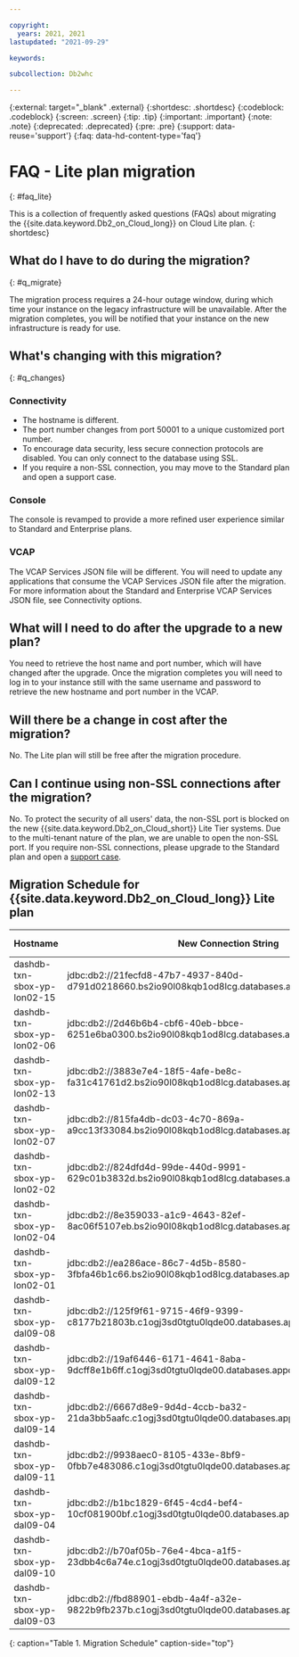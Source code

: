 ```yaml
---

copyright:
  years: 2021, 2021
lastupdated: "2021-09-29"

keywords: 

subcollection: Db2whc

---
```


<!-- Attribute definitions --> 
{:external: target="_blank" .external}
{:shortdesc: .shortdesc}
{:codeblock: .codeblock}
{:screen: .screen}
{:tip: .tip}
{:important: .important}
{:note: .note}
{:deprecated: .deprecated}
{:pre: .pre}
{:support: data-reuse='support'}
{:faq: data-hd-content-type='faq'}

# FAQ - Lite plan migration

{: #faq_lite}

This is a collection of frequently asked questions (FAQs) about migrating the {{site.data.keyword.Db2_on_Cloud_long}} on Cloud Lite plan.
{: shortdesc}

## What do I have to do during the migration?
{: #q_migrate}

The migration process requires a 24-hour outage window, during which time your instance on the legacy infrastructure will be unavailable. After the migration completes, you will be notified that your instance on the new infrastructure is ready for use.

## What's changing with this migration?
{: #q_changes}

### Connectivity

- The hostname is different.
- The port number changes from port 50001 to a unique customized port number.
- To encourage data security, less secure connection protocols are disabled. You can only connect to the database using SSL.
- If you require a non-SSL connection, you may move to the Standard plan and open a support case.

### Console

The console is revamped to provide a more refined user experience similar to Standard and Enterprise plans.

### VCAP

The VCAP Services JSON file will be different. You will need to update any applications that consume the VCAP Services JSON file after the migration. For more information about the Standard and Enterprise VCAP Services JSON file, see Connectivity options.

## What will I need to do after the upgrade to a new plan?

You need to retrieve the host name and port number, which will have changed after the upgrade. Once the migration completes you will need to log in to your instance still with the same username and password to retrieve the new hostname and port number in the VCAP.

## Will there be a change in cost after the migration?

No. The Lite plan will still be free after the migration procedure.

## Can I continue using non-SSL connections after the migration?

No. To protect the security of all users' data, the non-SSL port is blocked on the new {{site.data.keyword.Db2_on_Cloud_short}} Lite Tier systems. Due to the multi-tenant nature of the plan, we are unable to open the non-SSL port. If you require non-SSL connections, please upgrade to the Standard plan and open a [support case](https://cloud.ibm.com/unifiedsupport/supportcenter).

## Migration Schedule for {{site.data.keyword.Db2_on_Cloud_long}} Lite plan

| Hostname | New Connection String | Migration Date |
|--------------|-------|-------------|
| dashdb-txn-sbox-yp-lon02-15 | jdbc:db2://21fecfd8-47b7-4937-840d-d791d0218660.bs2io90l08kqb1od8lcg.databases.appdomain.cloud:31864 | 05/10/2021 |
| dashdb-txn-sbox-yp-lon02-06 | jdbc:db2://2d46b6b4-cbf6-40eb-bbce-6251e6ba0300.bs2io90l08kqb1od8lcg.databases.appdomain.cloud:32328 | 05/10/2021 |
| dashdb-txn-sbox-yp-lon02-13 | jdbc:db2://3883e7e4-18f5-4afe-be8c-fa31c41761d2.bs2io90l08kqb1od8lcg.databases.appdomain.cloud:31498 | 05/10/2021 |
| dashdb-txn-sbox-yp-lon02-07 | jdbc:db2://815fa4db-dc03-4c70-869a-a9cc13f33084.bs2io90l08kqb1od8lcg.databases.appdomain.cloud:30367 | 05/10/2021 |
| dashdb-txn-sbox-yp-lon02-02 | jdbc:db2://824dfd4d-99de-440d-9991-629c01b3832d.bs2io90l08kqb1od8lcg.databases.appdomain.cloud:30119 | 06/10/2021 |
| dashdb-txn-sbox-yp-lon02-04 | jdbc:db2://8e359033-a1c9-4643-82ef-8ac06f5107eb.bs2io90l08kqb1od8lcg.databases.appdomain.cloud:30120 | 06/10/2021 |
| dashdb-txn-sbox-yp-lon02-01 | jdbc:db2://ea286ace-86c7-4d5b-8580-3fbfa46b1c66.bs2io90l08kqb1od8lcg.databases.appdomain.cloud:31505 | 06/10/2021 |
| dashdb-txn-sbox-yp-dal09-08 | jdbc:db2://125f9f61-9715-46f9-9399-c8177b21803b.c1ogj3sd0tgtu0lqde00.databases.appdomain.cloud:30426 | 06/10/2021 |
| dashdb-txn-sbox-yp-dal09-12 | jdbc:db2://19af6446-6171-4641-8aba-9dcff8e1b6ff.c1ogj3sd0tgtu0lqde00.databases.appdomain.cloud:30699 | 07/10/2021 |
| dashdb-txn-sbox-yp-dal09-14 | jdbc:db2://6667d8e9-9d4d-4ccb-ba32-21da3bb5aafc.c1ogj3sd0tgtu0lqde00.databases.appdomain.cloud:30376 | 07/10/2021 |
| dashdb-txn-sbox-yp-dal09-11 | jdbc:db2://9938aec0-8105-433e-8bf9-0fbb7e483086.c1ogj3sd0tgtu0lqde00.databases.appdomain.cloud:32459 | 07/10/2021 |
| dashdb-txn-sbox-yp-dal09-04 | jdbc:db2://b1bc1829-6f45-4cd4-bef4-10cf081900bf.c1ogj3sd0tgtu0lqde00.databases.appdomain.cloud:32304 | 07/10/2021 |
| dashdb-txn-sbox-yp-dal09-10 | jdbc:db2://b70af05b-76e4-4bca-a1f5-23dbb4c6a74e.c1ogj3sd0tgtu0lqde00.databases.appdomain.cloud:32716 | 08/10/2021 |
| dashdb-txn-sbox-yp-dal09-03 | jdbc:db2://fbd88901-ebdb-4a4f-a32e-9822b9fb237b.c1ogj3sd0tgtu0lqde00.databases.appdomain.cloud:32731 | 08/10/2021 |
{: caption="Table 1. Migration Schedule" caption-side="top"}